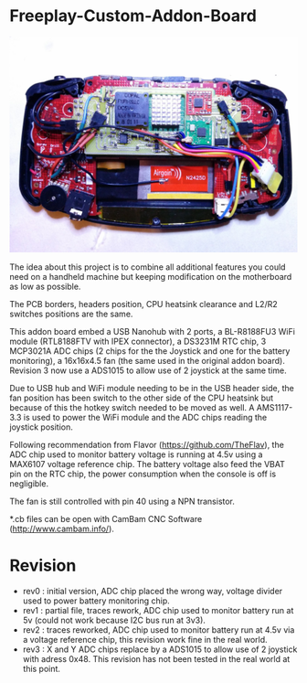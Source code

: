 # Freeplay-Custom-Addon-Board

![setup](https://github.com/porcinus/Freeplay-Custom-Addon-Board/blob/master/preview/02.jpg)

The idea about this project is to combine all additional features you could need on a handheld machine but keeping modification on the motherboard as low as possible.

The PCB borders, headers position, CPU heatsink clearance and L2/R2 switches positions are the same.

This addon board embed a USB Nanohub with 2 ports, a BL-R8188FU3 WiFi module (RTL8188FTV with IPEX connector), a DS3231M RTC chip, 3 MCP3021A ADC chips (2 chips for the the Joystick and one for the battery monitoring), a 16x16x4.5 fan (the same used in the original addon board). Revision 3 now use a ADS1015 to allow use of 2 joystick at the same time.

Due to USB hub and WiFi module needing to be in the USB header side, the fan position has been switch to the other side of the CPU heatsink but because of this the hotkey switch needed to be moved as well.
A AMS1117-3.3 is used to power the WiFi module and the ADC chips reading the joystick position.

Following recommendation from Flavor (https://github.com/TheFlav), the ADC chip used to monitor battery voltage is running at 4.5v using a MAX6107 voltage reference chip.
The battery voltage also feed the VBAT pin on the RTC chip, the power consumption when the console is off is negligible.

The fan is still controlled with pin 40 using a NPN transistor.

*.cb files can be open with CamBam CNC Software (http://www.cambam.info/).


# Revision
- rev0 : initial version, ADC chip placed the wrong way, voltage divider used to power battery monitoring chip.
- rev1 : partial file, traces rework, ADC chip used to monitor battery run at 5v (could not work because I2C bus run at 3v3).
- rev2 : traces reworked, ADC chip used to monitor battery run at 4.5v via a voltage reference chip, this revision work fine in the real world.
- rev3 : X and Y ADC chips replace by a ADS1015 to allow use of 2 joystick with adress 0x48. This revision has not been tested in the real world at this point.

